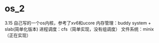 # os_2
3.15
自己写的一个os内核，参考了xv6和ucore
内存管理：buddy system + slab(简单化版本)
进程调度：cfs（简单实现，没有组调度）
文件系统：minix（正在实现）


